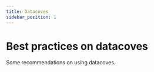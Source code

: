 ```yaml
---
title: Datacoves
sidebar_position: 1
---
```

# Best practices on datacoves

Some recommendations on using datacoves.
